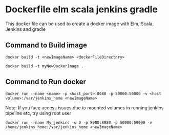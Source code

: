 # Dockerfile elm scala jenkins gradle
This docker file can be used to create a docker image with Elm, Scala, Jenkins and gradle

## Command to Build image
`docker build -t <newImageName> <dockerFileDirectory>`

`docker build -t myNewDockerImage .`

## Command to Run docker

`docker run --name <name> -p <host_port>:8080 -p 50000:50000 -v <host volume>:/var/jenkins_home <newImageName>`

Note: If you face access issues due to mounted volumes in running jenkins pipeline etc, try using root user

`docker run --name My_jenkins -u 0 -p 8080:8080 -p 50000:50000 -v /home/jenkins_home:/var/jenkins_home <newImageName>`
